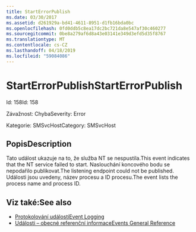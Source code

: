 ```yaml
---
title: StartErrorPublish
ms.date: 03/30/2017
ms.assetid: d261929a-bd41-4611-8951-d1fb16bda0bc
ms.openlocfilehash: 0fd0ddb5c8ea17dc2bc721da8e547af30c460277
ms.sourcegitcommit: 0be8a279af6d8a43e03141e349d3efd5d35f8767
ms.translationtype: MT
ms.contentlocale: cs-CZ
ms.lasthandoff: 04/18/2019
ms.locfileid: "59084086"
---
```

# <a name="starterrorpublish"></a><span data-ttu-id="91869-102">StartErrorPublish</span><span class="sxs-lookup"><span data-stu-id="91869-102">StartErrorPublish</span></span>
<span data-ttu-id="91869-103">Id: 158</span><span class="sxs-lookup"><span data-stu-id="91869-103">Id: 158</span></span>  
  
 <span data-ttu-id="91869-104">Závažnost: Chyba</span><span class="sxs-lookup"><span data-stu-id="91869-104">Severity: Error</span></span>  
  
 <span data-ttu-id="91869-105">Kategorie: SMSvcHost</span><span class="sxs-lookup"><span data-stu-id="91869-105">Category: SMSvcHost</span></span>  
  
## <a name="description"></a><span data-ttu-id="91869-106">Popis</span><span class="sxs-lookup"><span data-stu-id="91869-106">Description</span></span>  
 <span data-ttu-id="91869-107">Tato událost ukazuje na to, že služba NT se nespustila.</span><span class="sxs-lookup"><span data-stu-id="91869-107">This event indicates that the NT service failed to start.</span></span> <span data-ttu-id="91869-108">Naslouchání koncového bodu se nepodařilo publikovat.</span><span class="sxs-lookup"><span data-stu-id="91869-108">The listening endpoint could not be published.</span></span> <span data-ttu-id="91869-109">Události jsou uvedeny, název procesu a ID procesu.</span><span class="sxs-lookup"><span data-stu-id="91869-109">The event lists the process name and process ID.</span></span>  
  
## <a name="see-also"></a><span data-ttu-id="91869-110">Viz také:</span><span class="sxs-lookup"><span data-stu-id="91869-110">See also</span></span>

- [<span data-ttu-id="91869-111">Protokolování událostí</span><span class="sxs-lookup"><span data-stu-id="91869-111">Event Logging</span></span>](../../../../../docs/framework/wcf/diagnostics/event-logging/index.md)
- [<span data-ttu-id="91869-112">Události – obecné referenční informace</span><span class="sxs-lookup"><span data-stu-id="91869-112">Events General Reference</span></span>](../../../../../docs/framework/wcf/diagnostics/event-logging/events-general-reference.md)
